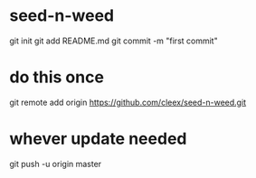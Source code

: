 # seed-n-weed
git init
git add README.md
git commit -m "first commit"
# do this once 
git remote add origin https://github.com/cleex/seed-n-weed.git 
# whever update needed
git push -u origin master
